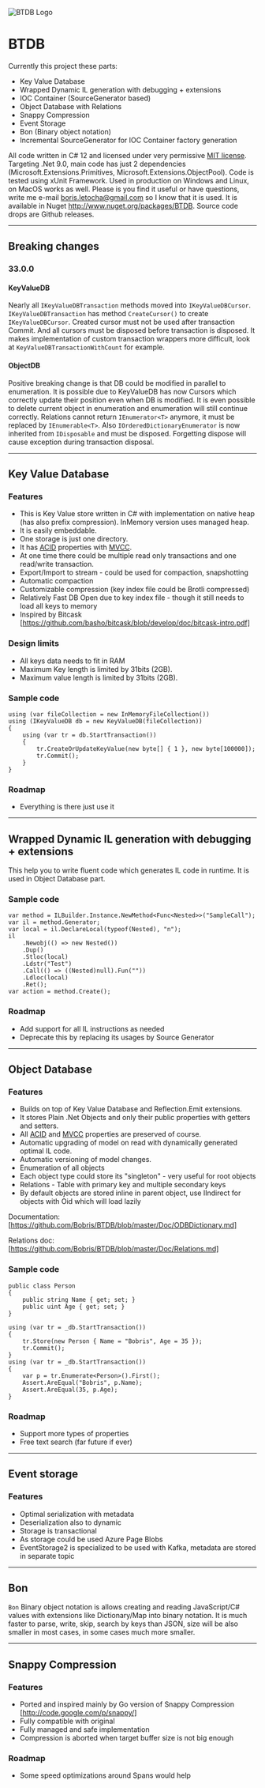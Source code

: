 ![BTDB Logo](BTDBLogo.png)

# BTDB

Currently this project these parts:

-   Key Value Database
-   Wrapped Dynamic IL generation with debugging + extensions
-   IOC Container (SourceGenerator based)
-   Object Database with Relations
-   Snappy Compression
-   Event Storage
-   Bon (Binary object notation)
-   Incremental SourceGenerator for IOC Container factory generation

All code written in C# 12 and licensed under very permissive [MIT license](http://www.opensource.org/licenses/mit-license.html). Targeting .Net 9.0, main code has just 2 dependencies (Microsoft.Extensions.Primitives, Microsoft.Extensions.ObjectPool). Code is tested using xUnit Framework. Used in production on Windows and Linux, on MacOS works as well.
Please is you find it useful or have questions, write me e-mail <boris.letocha@gmail.com> so I know that it is used.
It is available in Nuget <http://www.nuget.org/packages/BTDB>. Source code drops are Github releases.

---

## Breaking changes

### 33.0.0

#### KeyValueDB

Nearly all `IKeyValueDBTransaction` methods moved into `IKeyValueDBCursor`. `IKeyValueDBTransaction` has method `CreateCursor()` to create `IKeyValueDBCursor`. Created cursor must not be used after transaction Commit. And all cursors must be disposed before transaction is disposed. It makes implementation of custom transaction wrappers more difficult, look at `KeyValueDBTransactionWithCount` for example.

#### ObjectDB

Positive breaking change is that DB could be modified in parallel to enumeration. It is possible due to KeyValueDB has now Cursors which correctly update their position even when DB is modified. It is even possible to delete current object in enumeration and enumeration will still continue correctly.
Relations cannot return `IEnumerator<T>` anymore, it must be replaced by `IEnumerable<T>`. Also `IOrderedDictionaryEnumerator` is now inherited from `IDisposable` and must be disposed. Forgetting dispose will cause exception during transaction disposal.

---

## Key Value Database

### Features

-   This is Key Value store written in C# with implementation on native heap (has also prefix compression). InMemory version uses managed heap.
-   It is easily embeddable.
-   One storage is just one directory.
-   It has [ACID] properties with [MVCC].
-   At one time there could be multiple read only transactions and one read/write transaction.
-   Export/Import to stream - could be used for compaction, snapshotting
-   Automatic compaction
-   Customizable compression (key index file could be Brotli compressed)
-   Relatively Fast DB Open due to key index file - though it still needs to load all keys to memory
-   Inspired by Bitcask [https://github.com/basho/bitcask/blob/develop/doc/bitcask-intro.pdf]

### Design limits

-   All keys data needs to fit in RAM
-   Maximum Key length is limited by 31bits (2GB).
-   Maximum value length is limited by 31bits (2GB).

### Sample code

    using (var fileCollection = new InMemoryFileCollection())
    using (IKeyValueDB db = new KeyValueDB(fileCollection))
    {
        using (var tr = db.StartTransaction())
        {
            tr.CreateOrUpdateKeyValue(new byte[] { 1 }, new byte[100000]);
            tr.Commit();
        }
    }

### Roadmap

-   Everything is there just use it

---

## Wrapped Dynamic IL generation with debugging + extensions

This help you to write fluent code which generates IL code in runtime. It is used in Object Database part.

### Sample code

    var method = ILBuilder.Instance.NewMethod<Func<Nested>>("SampleCall");
    var il = method.Generator;
    var local = il.DeclareLocal(typeof(Nested), "n");
    il
        .Newobj(() => new Nested())
        .Dup()
        .Stloc(local)
        .Ldstr("Test")
        .Call(() => ((Nested)null).Fun(""))
        .Ldloc(local)
        .Ret();
    var action = method.Create();

### Roadmap

-   Add support for all IL instructions as needed
-   Deprecate this by replacing its usages by Source Generator

---

## Object Database

### Features

-   Builds on top of Key Value Database and Reflection.Emit extensions.
-   It stores Plain .Net Objects and only their public properties with getters and setters.
-   All [ACID] and [MVCC] properties are preserved of course.
-   Automatic upgrading of model on read with dynamically generated optimal IL code.
-   Automatic versioning of model changes.
-   Enumeration of all objects
-   Each object type could store its "singleton" - very useful for root objects
-   Relations - Table with primary key and multiple secondary keys
-   By default objects are stored inline in parent object, use IIndirect for objects with Oid which will load lazily

Documentation: [https://github.com/Bobris/BTDB/blob/master/Doc/ODBDictionary.md]

Relations doc: [https://github.com/Bobris/BTDB/blob/master/Doc/Relations.md]

### Sample code

    public class Person
    {
        public string Name { get; set; }
        public uint Age { get; set; }
    }

    using (var tr = _db.StartTransaction())
    {
        tr.Store(new Person { Name = "Bobris", Age = 35 });
        tr.Commit();
    }
    using (var tr = _db.StartTransaction())
    {
        var p = tr.Enumerate<Person>().First();
        Assert.AreEqual("Bobris", p.Name);
        Assert.AreEqual(35, p.Age);
    }

### Roadmap

-   Support more types of properties
-   Free text search (far future if ever)

---

## Event storage

### Features

-   Optimal serialization with metadata
-   Deserialization also to dynamic
-   Storage is transactional
-   As storage could be used Azure Page Blobs
-   EventStorage2 is specialized to be used with Kafka, metadata are stored in separate topic

---

## Bon

`Bon` Binary object notation is allows creating and reading JavaScript/C# values with extensions like Dictionary/Map into binary notation. It is much faster to parse, write, skip, search by keys than JSON, size will be also smaller in most cases, in some cases much more smaller.

---

## Snappy Compression

### Features

-   Ported and inspired mainly by Go version of Snappy Compression [http://code.google.com/p/snappy/]
-   Fully compatible with original
-   Fully managed and safe implementation
-   Compression is aborted when target buffer size is not big enough

### Roadmap

-   Some speed optimizations around Spans would help

[acid]: http://en.wikipedia.org/wiki/ACID
[mvcc]: http://en.wikipedia.org/wiki/Multiversion_concurrency_control
